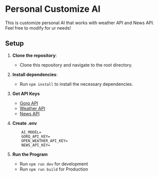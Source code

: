 # Personal Customize AI

This is customize personal AI that works with weather API and News API. 
Feel free to modify for ur needs!


## Setup


1. **Clone the repository**:
   - Clone this repository and navigate to the root directory.

2. **Install dependencies**:
   - Run `npm install` to install the necessary dependencies.

3. **Get API Keys**
    - [Gorq API](https://groq.com/)
    - [Weather API](https://home.openweathermap.org/)
    - [News API](https://newsapi.org/)


4. **Create .env**

    ```
        AI_MODEL= 
        GORQ_API_KEY= 
        OPEN_WEATHER_API_KEY=
        NEWS_API_KEY=
    ```

    
4. **Run the Program**
    - Run `npm run dev` for development
    - Run `npm run build` for Production